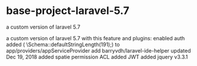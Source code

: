 # base-project-laravel-5.7
a custom version of laravel 5.7


a custom version of laravel 5.7 with this feature and plugins:
enabled auth
added (  \Schema::defaultStringLength(191);) to app/providers/appServiceProvider
add barryvdh/laravel-ide-helper updated Dec 19, 2018
added spatie permission ACL
added JWT
added jquery v3.3.1
